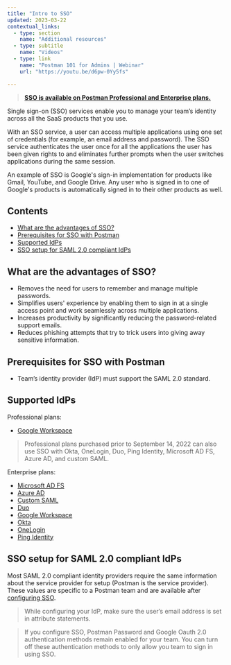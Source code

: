 ```yaml
---
title: "Intro to SSO"
updated: 2023-03-22
contextual_links:
  - type: section
    name: "Additional resources"
  - type: subtitle
    name: "Videos"
  - type: link
    name: "Postman 101 for Admins | Webinar"
    url: "https://youtu.be/d6pw-0Yy5fs"

---
```


> **[SSO is available on Postman Professional and Enterprise plans.](https://www.postman.com/pricing)**

Single sign-on (SSO) services enable you to manage your team’s identity across all the SaaS products that you use.

With an SSO service, a user can access multiple applications using one set of credentials (for example, an email address and password). The SSO service authenticates the user once for all the applications the user has been given rights to and eliminates further prompts when the user switches applications during the same session.

An example of SSO is Google's sign-in implementation for products like Gmail, YouTube, and Google Drive. Any user who is signed in to one of Google's products is automatically signed in to their other products as well.

## Contents

* [What are the advantages of SSO?](#what-are-the-advantages-of-sso)
* [Prerequisites for SSO with Postman](#prerequisites-for-sso-with-postman)
* [Supported IdPs](#supported-idps)
* [SSO setup for SAML 2.0 compliant IdPs](#sso-setup-for-saml-20-compliant-idps)

## What are the advantages of SSO?

* Removes the need for users to remember and manage multiple passwords.
* Simplifies users' experience by enabling them to sign in at a single access point and work seamlessly across multiple applications.
* Increases productivity by significantly reducing the password-related support emails.
* Reduces phishing attempts that try to trick users into giving away sensitive information.

## Prerequisites for SSO with Postman

* Team’s identity provider (IdP) must support the SAML 2.0 standard.

## Supported IdPs

Professional plans:

* [Google Workspace](/docs/administration/sso/google-workspace/)

> Professional plans purchased prior to September 14, 2022 can also use SSO with Okta, OneLogin, Duo, Ping Identity, Microsoft AD FS, Azure AD, and custom SAML.

Enterprise plans:

* [Microsoft AD FS](/docs/administration/sso/microsoft-adfs/)
* [Azure AD](/docs/administration/sso/azure-ad/)
* [Custom SAML](/docs/administration/sso/custom-saml/)
* [Duo](/docs/administration/sso/duo/)
* [Google Workspace](/docs/administration/sso/google-workspace/)
* [Okta](/docs/administration/sso/okta/)
* [OneLogin](/docs/administration/sso/onelogin/)
* [Ping Identity](/docs/administration/sso/ping-identity/)

## SSO setup for SAML 2.0 compliant IdPs

Most SAML 2.0 compliant identity providers require the same information about the service provider for setup (Postman is the service provider). These values are specific to a Postman team and are available after [configuring SSO](/docs/administration/sso/admin-sso/).

> While configuring your IdP, make sure the user’s email address is set in attribute statements.

<!-- -->

> If you configure SSO, Postman Password and Google Oauth 2.0 authentication methods remain enabled for your team. You can turn off these authentication methods to only allow you team to sign in using SSO.
